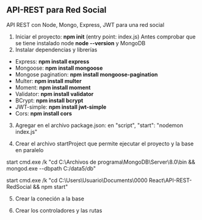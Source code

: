 ## API-REST para Red Social
API REST con Node, Mongo, Express, JWT para una red social
1. Iniciar el proyecto: **npm init** (entry point: index.js)
Antes comprobar que se tiene instalado node **node --version** y MongoDB
2. Instalar dependencias y librerías
- Express: **npm install express**
- Mongoose: **npm install mongoose**
- Mongose pagination: **npm install mongoose-pagination**
- Multer: **npm install multer**
- Moment: **npm install moment**
- Validator: **npm install validator**
- BCrypt: **npm install bcrypt**
- JWT-simple: **npm install jwt-simple**
- Cors: **npm install cors**

3. Agregar en el archivo package.json: en "script", "start": "nodemon index.js"

4. Crear el archivo startProject que permite ejecutar el proyecto y la base en paralelo

start cmd.exe /k "cd C:\Archivos de programa\MongoDB\Server\8.0\bin && mongod.exe --dbpath C:/data5/db"

start cmd.exe /k "cd C:\Users\Usuario\Documents\0000 React\API-REST-RedSocial && npm start"

5. Crear la coneción a la base

6. Crear los controladores y las rutas